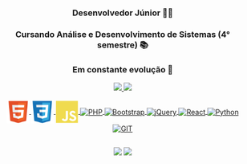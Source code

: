 <div align="center">
  <h3>Desenvolvedor Júnior 👨‍💻</h3>
  <h3>Cursando Análise e Desenvolvimento de Sistemas (4° semestre) 📚</h3>
  <h3>Em constante evolução 🚀</h3>
</div>

<div align="center">
  <a href="https://github.com/JonasJrr">
  <img height="160em" src="https://github-readme-stats.vercel.app/api?username=JonasJrr&show_icons=true&theme=dracula&include_all_commits=true&count_private=true"/>
  <img height="160em" src="https://github-readme-stats.vercel.app/api/top-langs/?username=JonasJrr&layout=compact&langs_count=7&theme=dracula"/>
</div>

<div style="display: inline_block" align="center"><br>
  <img align="center" alt="HTML" height="45" width="45"                src="https://raw.githubusercontent.com/devicons/devicon/master/icons/html5/html5-original.svg">
  <img align="center" alt="CSS" height="45" width="45" 
 src="https://raw.githubusercontent.com/devicons/devicon/master/icons/css3/css3-original.svg">
  <img align="center" alt="JavaScript" height="45" width="45"  src="https://raw.githubusercontent.com/devicons/devicon/master/icons/javascript/javascript-plain.svg">
  <img align="center" alt="PHP" height="45" width="45" 
 src="https://cdn.jsdelivr.net/gh/devicons/devicon/icons/php/php-original.svg">
  <img align="center" alt="Bootstrap" height="45" width="45"  src="https://cdn.jsdelivr.net/gh/devicons/devicon/icons/bootstrap/bootstrap-original.svg" />
  <img align="center" alt="jQuery" height="45" width="45" 
 src="https://cdn.jsdelivr.net/gh/devicons/devicon/icons/jquery/jquery-original.svg" />
  <img align="center" alt="React" height="45" width="45" 
 src="https://cdn.jsdelivr.net/gh/devicons/devicon/icons/react/react-original.svg" />
  <img align="center" alt="Python" height="45" width="45" 
 src="https://cdn.jsdelivr.net/gh/devicons/devicon/icons/python/python-original.svg" />
  <img align="center" alt="GIT" height="45" width="45" 
 src="https://cdn.jsdelivr.net/gh/devicons/devicon/icons/git/git-original.svg" />
</div>

##

<div align="center"> 
  <a href = "mailto:jonasjroliveira17@gmail.com"><img src="https://img.shields.io/badge/-Gmail-%23333?style=for-the-badge&logo=gmail&logoColor=white" target="_blank"></a>
  <a href="https://www.linkedin.com/in/jonas-júnior-789968216/" target="_blank"><img src="https://img.shields.io/badge/-LinkedIn-%230077B5?style=for-the-badge&logo=linkedin&logoColor=white" target="_blank"></a>
</div>
